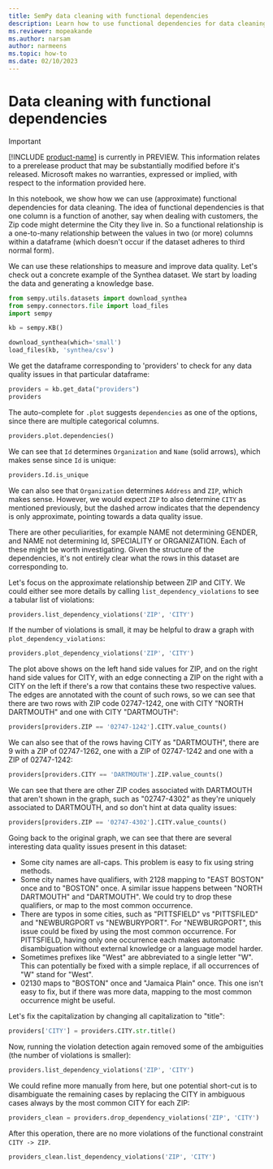 ```yaml
---
title: SemPy data cleaning with functional dependencies
description: Learn how to use functional dependencies for data cleaning with
ms.reviewer: mopeakande
ms.author: narsam
author: narmeens
ms.topic: how-to 
ms.date: 02/10/2023
---
```


# Data cleaning with functional dependencies

> [!IMPORTANT]
> [!INCLUDE [product-name](../includes/product-name.md)] is currently in PREVIEW. This information relates to a prerelease product that may be substantially modified before it's released. Microsoft makes no warranties, expressed or implied, with respect to the information provided here.

In this notebook, we show how we can use (approximate) functional dependencies for data cleaning. The idea of functional dependencies is that one column is a function of another, say when dealing with customers, the Zip code might determine the City they live in. So a functional relationship is a one-to-many relationship between the values in two (or more) columns within a dataframe (which doesn't occur if the dataset adheres to third normal form).

We can use these relationships to measure and improve data quality. Let's check out a concrete example of the Synthea dataset. We start by loading the data and generating a knowledge base.

```python
from sempy.utils.datasets import download_synthea
from sempy.connectors.file import load_files
import sempy

kb = sempy.KB()
```

```python
download_synthea(which='small')
load_files(kb, 'synthea/csv')
```

We get the dataframe corresponding to 'providers' to check for any data quality issues in that particular dataframe:

```python
providers = kb.get_data("providers")
providers
```

The auto-complete for `.plot` suggests `dependencies` as one of the options, since there are multiple categorical columns.

```python
providers.plot.dependencies()
```

We can see that `Id` determines `Organization` and `Name` (solid arrows), which makes sense since `Id` is unique:

```python
providers.Id.is_unique
```

We can also see that `Organization` determines `Address` and `ZIP`, which makes sense. However, we would expect `ZIP` to also determine `CITY` as mentioned previously, but the dashed arrow indicates that the dependency is only approximate, pointing towards a data quality issue.

There are other peculiarities, for example NAME not determining GENDER, and NAME not determining Id, SPECIALITY or ORGANIZATION. Each of these might be worth investigating. Given the structure of the dependencies, it's not entirely clear what the rows in this dataset are corresponding to.

Let's focus on the approximate relationship between ZIP and CITY. We could either see more details by calling `list_dependency_violations` to see a tabular list of violations:

```python
providers.list_dependency_violations('ZIP', 'CITY')
```

If the number of violations is small, it may be helpful to draw a graph with `plot_dependency_violations`:

```python
providers.plot_dependency_violations('ZIP', 'CITY')
```

The plot above shows on the left hand side values for ZIP, and on the right hand side values for CITY, with an edge connecting a ZIP on the right with a CITY on the left if there's a row that contains these two respective values. The edges are annotated with the count of such rows, so we can see that there are two rows with ZIP code 02747-1242, one with CITY "NORTH DARTMOUTH" and one with CITY "DARTMOUTH":

```python
providers[providers.ZIP == '02747-1242'].CITY.value_counts()
```

We can also see that of the rows having CITY as "DARTMOUTH", there are 9 with a ZIP of 02747-1262, one with a ZIP of 02747-1242 and one with a ZIP of 02747-1242:

```python
providers[providers.CITY == 'DARTMOUTH'].ZIP.value_counts()
```

We can see that there are other ZIP codes associated with DARTMOUTH that aren't shown in the graph, such as "02747-4302" as they're uniquely associated to DARTMOUTH, and so don't hint at data quality issues:

```python
providers[providers.ZIP == '02747-4302'].CITY.value_counts()
```

Going back to the original graph, we can see that there are several interesting data quality issues present in this dataset:

- Some city names are all-caps. This problem is easy to fix using string methods.
- Some city names have qualifiers, with 2128 mapping to "EAST BOSTON" once and to "BOSTON" once. A similar issue happens between "NORTH DARTMOUTH" and "DARTMOUTH". We could try to drop these qualifiers, or map to the most common occurrence.
- There are typos in some cities, such as "PITTSFIELD" vs "PITTSFILED" and "NEWBURGPORT vs "NEWBURYPORT". For "NEWBURGPORT", this issue could be fixed by using the most common occurrence. For PITTSFIELD, having only one occurrence each makes automatic disambiguation without external knowledge or a language model harder.
- Sometimes prefixes like "West" are abbreviated to a single letter "W". This can potentially be fixed with a simple replace, if all occurrences of "W" stand for "West".
- 02130 maps to "BOSTON" once and "Jamaica Plain" once. This one isn't easy to fix, but if there was more data, mapping to the most common occurrence might be useful.

Let's fix the capitalization by changing all capitalization to "title":

```python
providers['CITY'] = providers.CITY.str.title()
```

Now, running the violation detection again removed some of the ambiguities (the number of violations is smaller):

```python
providers.list_dependency_violations('ZIP', 'CITY')
```

We could refine more manually from here, but one potential short-cut is to disambiguate the remaining cases by replacing the CITY in ambiguous cases always by the most common CITY for each ZIP:

```python
providers_clean = providers.drop_dependency_violations('ZIP', 'CITY')
```

After this operation, there are no more violations of the functional constraint `CITY -> ZIP`.

```python
providers_clean.list_dependency_violations('ZIP', 'CITY')
```
